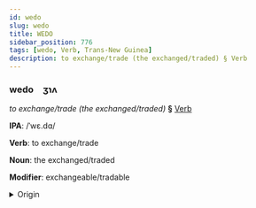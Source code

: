 ```yaml
---
id: wedo
slug: wedo
title: WEDO
sidebar_position: 776
tags: [wedo, Verb, Trans-New Guinea]
description: to exchange/trade (the exchanged/traded) § Verb
---
```


### wedo&emsp;<span kind="abugida">ʒɿʌ</span>

*to exchange/trade (the exchanged/traded)* **§** [Verb](../../tags/Verb)

**IPA**: /ˈwɛ.dɑ/

**Verb**: to exchange/trade

**Noun**: the exchanged/traded

**Modifier**: exchangeable/tradable

<details>
    <summary>Origin</summary>
    Pawaia wɛda [wɛda]<br/>
    <em>Trans-New Guinea Language Family</em>
</details>